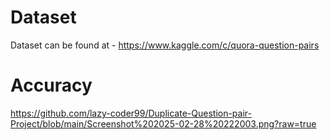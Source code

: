 # Dataset
Dataset can be found at - https://www.kaggle.com/c/quora-question-pairs

# Accuracy
https://github.com/lazy-coder99/Duplicate-Question-pair-Project/blob/main/Screenshot%202025-02-28%20222003.png?raw=true
